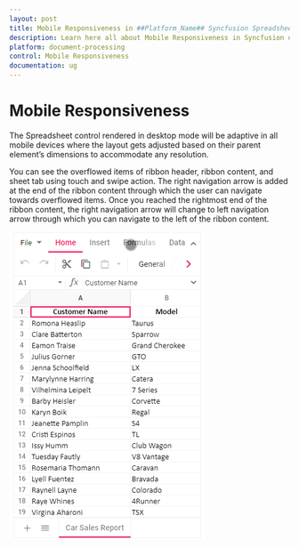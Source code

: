 ```yaml
---
layout: post
title: Mobile Responsiveness in ##Platform_Name## Syncfusion Spreadsheet Component
description: Learn here all about Mobile Responsiveness in Syncfusion ##Platform_Name## Spreadsheet component of Syncfusion Essential JS 2 and more.
platform: document-processing
control: Mobile Responsiveness
documentation: ug
---
```



# Mobile Responsiveness 

The Spreadsheet control rendered in desktop mode will be adaptive in all mobile devices where the layout gets adjusted based on their parent element’s dimensions to accommodate any resolution.

You can see the overflowed items of ribbon header, ribbon content, and sheet tab using touch and swipe action. The right navigation arrow is added at the end of the ribbon content through which the user can navigate towards overflowed items. Once you reached the rightmost end of the ribbon content, the right navigation arrow will change to left navigation arrow through which you can navigate to the left of the ribbon content.

![Spreadsheet Adaptive Mode](./images/spreadsheet_adaptive_mode.gif)

